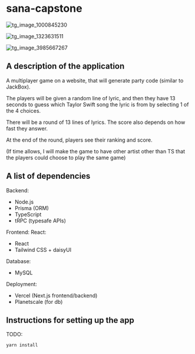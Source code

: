 # sana-capstone

![tg_image_1000845230](https://user-images.githubusercontent.com/34044768/177221039-b53582a6-f86f-4f83-9f09-33ad9d87f543.jpeg)

![tg_image_1323631511](https://user-images.githubusercontent.com/34044768/177221109-871482c2-db94-4b26-a87f-4838740d2b66.jpeg)

![tg_image_3985667267](https://user-images.githubusercontent.com/34044768/177221127-4035b0e2-6dd4-4482-8183-c765937e5648.jpeg)



## A description of the application

A multiplayer game on a website, that will generate party code (similar to JackBox).

The players will be given a random line of lyric, and then they have 13 seconds to guess which Taylor Swift song the lyric is from by selecting 1 of the 4 choices.

There will be a round of 13 lines of lyrics. The score also depends on how fast they answer.

At the end of the round, players see their ranking and score.

(If time allows, I will make the game to have other artist other than TS that the players could choose to play the same game)

## A list of dependencies

Backend: 
- Node.js
- Prisma (ORM)
- TypeScript
- tRPC (typesafe APIs)

Frontend: React:
- React
- Tailwind CSS + daisyUI

Database:
- MySQL

Deployment:
- Vercel (Next.js frontend/backend)
- Planetscale (for db)

## Instructions for setting up the app

TODO:

`yarn install`
